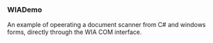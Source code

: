 ### WIADemo

An example of opeerating a document scanner from C# and windows forms, directly through the WIA COM interface.
